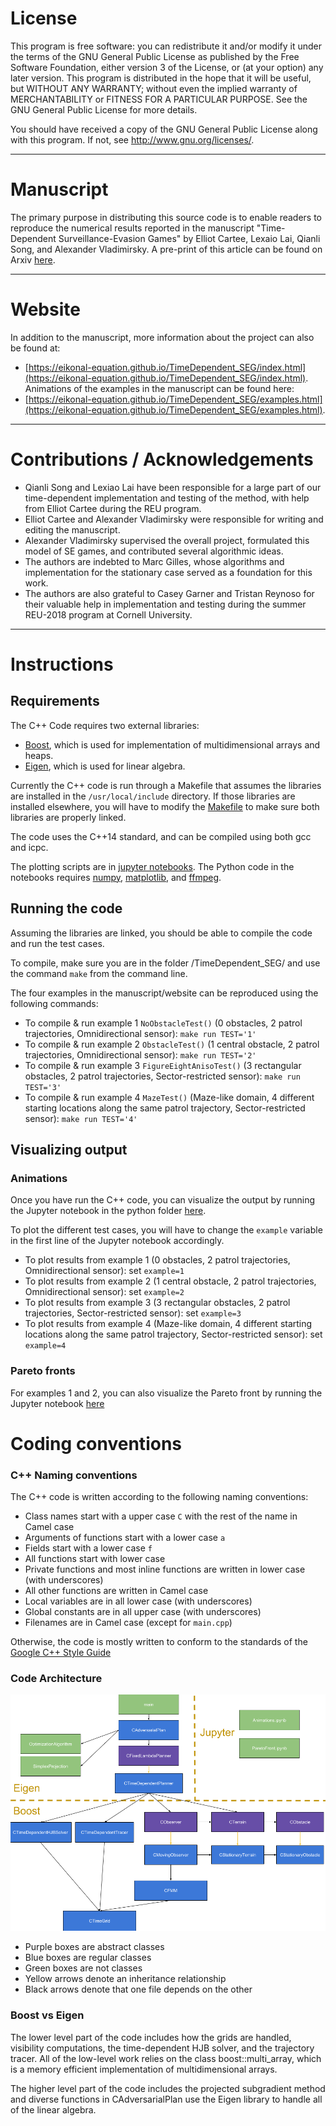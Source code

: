 # License

This program is free software: you can redistribute it and/or modify it under the terms of the GNU General Public License as published by the Free Software Foundation, either version 3 of the License, or (at your option) any later version. This program is distributed in the hope that it will be useful, but WITHOUT ANY WARRANTY; without even the implied warranty of MERCHANTABILITY or FITNESS FOR A PARTICULAR PURPOSE.  See the GNU General Public License for more details.

You should have received a copy of the GNU General Public License along with this program. If not, see <http://www.gnu.org/licenses/>.

--------------------------------------------
# Manuscript

The primary purpose in distributing this source code is to enable readers to reproduce the numerical results reported in the manuscript "Time-Dependent Surveillance-Evasion Games" by Elliot Cartee, Lexaio Lai, Qianli Song, and Alexander Vladimirsky. A pre-print of this article can be found on Arxiv [here](https://arxiv.org/abs/1903.01332). 

--------------------------------------------
# Website

In addition to the manuscript, more information about the project can also be found at:
* [https://eikonal-equation.github.io/TimeDependent_SEG/index.html](https://eikonal-equation.github.io/TimeDependent_SEG/index.html).
Animations of the examples in the manuscript can be found here:
* [https://eikonal-equation.github.io/TimeDependent_SEG/examples.html](https://eikonal-equation.github.io/TimeDependent_SEG/examples.html).

--------------------------------------------
# Contributions / Acknowledgements

* Qianli Song and Lexiao Lai have been responsible for a large part of our time-dependent implementation and testing of the method, with help from Elliot Cartee during the REU program. 
* Elliot Cartee and Alexander Vladimirsky were responsible for writing and editing the manuscript.  
* Alexander Vladimirsky supervised the overall project, formulated this model of SE games, and contributed  several algorithmic ideas.  
* The authors are indebted to Marc Gilles, whose algorithms and implementation for the stationary case served as a foundation for this work.  
* The authors are also grateful to Casey Garner and Tristan Reynoso for their valuable help in implementation and testing during the summer REU-2018 program at Cornell University.

--------------------------------------------
# Instructions

## Requirements
The C++ Code requires two external libraries:
* [Boost](http://www.boost.org/), which is used for implementation of multidimensional arrays and heaps.
* [Eigen](http://eigen.tuxfamily.org/index.php?title=Main_Page), which is used for linear algebra.

Currently the C++ code is run through a Makefile that assumes the libraries are installed in the `/usr/local/include` directory.
If those libraries are installed elsewhere, you will have to modify the [Makefile](https://github.com/eikonal-equation/TimeDependent_SEG/blob/master/Makefile) to make sure both libraries are properly linked.

The code uses the C++14 standard, and can be compiled using both gcc and icpc.

The plotting scripts are in [jupyter notebooks](https://jupyter.org/).
The Python code in the notebooks requires [numpy](https://numpy.org/), [matplotlib](https://matplotlib.org/), and [ffmpeg](https://www.ffmpeg.org/).

## Running the code

Assuming the libraries are linked, you should be able to compile the code and run the test cases.

To compile, make sure you are in the folder /TimeDependent_SEG/ and use the command `make` from the command line.

The four examples in the manuscript/website can be reproduced using the following commands:
* To compile & run example 1 `NoObstacleTest()` (0 obstacles, 2 patrol trajectories, Omnidirectional sensor):
` make run TEST='1' `
* To compile & run example 2 `ObstacleTest()` (1 central obstacle, 2 patrol trajectories, Omnidirectional sensor):
` make run TEST='2' `
* To compile & run example 3 `FigureEightAnisoTest()` (3 rectangular obstacles, 2 patrol trajectories, Sector-restricted sensor):
` make run TEST='3' `
* To compile & run example 4 `MazeTest()` (Maze-like domain, 4 different starting locations along the same patrol trajectory, Sector-restricted sensor):
` make run TEST='4' `

## Visualizing output

### Animations

Once you have run the C++ code, you can visualize the output by running the Jupyter notebook in the python folder [here](https://github.com/eikonal-equation/TimeDependent_SEG/blob/master/plotting/Animations.ipynb).

To plot the different test cases, you will have to change the `example` variable in the first line of the Jupyter notebook accordingly.
* To plot results from example 1 (0 obstacles, 2 patrol trajectories, Omnidirectional sensor): set `example=1`
* To plot results from example 2 (1 central obstacle, 2 patrol trajectories, Omnidirectional sensor): set `example=2`
* To plot results from example 3 (3 rectangular obstacles, 2 patrol trajectories, Sector-restricted sensor): set `example=3`
* To plot results from example 4 (Maze-like domain, 4 different starting locations along the same patrol trajectory, Sector-restricted sensor): set `example=4`

### Pareto fronts

For examples 1 and 2, you can also visualize the Pareto front by running the Jupyter notebook [here](https://github.com/eikonal-equation/TimeDependent_SEG/blob/master/plotting/ParetoFront.ipynb)

# Coding conventions

### C++ Naming conventions
The C++ code is written according to the following naming conventions:

* Class names start with a upper case `C` with the rest of the name in Camel case
* Arguments of functions start with a lower case `a`
* Fields start with a lower case `f`
* All functions start with lower case
* Private functions and most inline functions are written in lower case (with underscores)
* All other functions are written in Camel case
* Local variables are in all lower case (with underscores)
* Global constants are in all upper case (with underscores)
* Filenames are in Camel case (except for `main.cpp`)

Otherwise, the code is mostly written to conform to the standards of the [Google C++ Style Guide](https://google.github.io/styleguide/cppguide.html)

### Code Architecture

![Code structure](CodeStructure.png)

* Purple boxes are abstract classes
* Blue boxes are regular classes
* Green boxes are not classes
* Yellow arrows denote an inheritance relationship
* Black arrows denote that one file depends on the other

### Boost vs Eigen

The lower level part of the code includes how the grids are handled, visibility computations, the time-dependent HJB solver, and the trajectory tracer. All of the low-level work relies on the class boost::multi_array, which is a memory efficient implementation of multidimensional arrays.

The higher level part of the code includes the projected subgradient method and diverse functions in CAdversarialPlan use the Eigen library to handle all of the linear algebra.